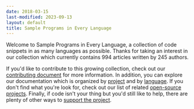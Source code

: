```yaml
---
date: 2018-03-15
last-modified: 2023-09-13
layout: default
title: Sample Programs in Every Language
---
```


Welcome to Sample Programs in Every Language, a collection of code snippets in as many languages as possible. Thanks for taking an interest in our collection which currently contains 994 articles written by 245 authors.

If you'd like to contribute to this growing collection, check out our [contributing document](https://github.com/TheRenegadeCoder/sample-programs/blob/master/.github/CONTRIBUTING.md) for more information. In addition, you can explore our documentation which is organized by [project](/projects) and by [language](/languages). If you don't find what you're look for, check out our list of related [open-source projects](/related). Finally, if code isn't your thing but you'd still like to help, there are plenty of other ways to [support the project](https://therenegadecoder.com/updates/5-ways-you-can-support-the-renegade-coder/).
